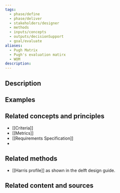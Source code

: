 ```yaml
---
tags:
  - phase/define
  - phase/deliver
  - stakeholders/designer
  - methods
  - inputs/concepts
  - outputs/decisionSupport
  - goal/evaluate
aliases:
  - Pugh Matrix
  - Pugh's evaluation matirx
  - WOM
description:
---
```


## Description


## Examples 


## Related concepts and principles
- [[Criteria]]
- [[Metrics]]
- [[Requirements Specification]]
- 

## Related methods
- [[Harris profile]] as shown in the delft design guide. 

## Related content and sources
